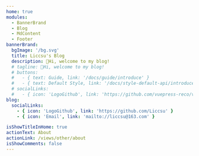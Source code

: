 ```yaml
---
home: true
modules:
  - BannerBrand
  - Blog
  - MdContent
  - Footer
bannerBrand:
  bgImage: '/bg.svg'
  title: Liccsu's Blog
  description: 👋Hi, welcome to my blog!
  # tagline: 👋Hi, welcome to my blog!
  # buttons:
  #   - { text: Guide, link: '/docs/guide/introduce' }
  #   - { text: Default Style, link: '/docs/style-default-api/introduce', type: 'plain' }
  # socialLinks:
  #   - { icon: 'LogoGithub', link: 'https://github.com/vuepress-reco/vuepress-theme-reco' }
blog:
  socialLinks:
    - { icon: 'LogoGithub', link: 'https://github.com/Liccsu' }
    - { icon: 'Email', link: 'mailto://liccsu@163.com' }

isShowTitleInHome: true
actionText: About
actionLink: /views/other/about
isShowComments: false
---
```

